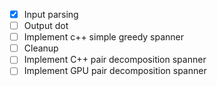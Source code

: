 - [X] Input parsing
- [ ] Output dot
- [ ] Implement c++ simple greedy spanner
- [ ] Cleanup
- [ ] Implement C++ pair decomposition spanner
- [ ] Implement GPU pair decomposition spanner
